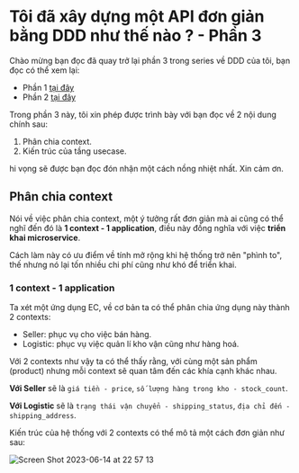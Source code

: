 # Tôi đã xây dựng một API đơn giản bằng DDD như thế nào ? - Phần 3

Chào mừng bạn đọc đã quay trở lại phần 3 trong series về DDD của tôi, bạn đọc có thể xem lại:

- Phần 1 [tại đây](link)
- Phần 2 [tại đây](link)

Trong phần 3 này, tôi xin phép được trình bày với bạn đọc về 2 nội dung chính sau:

1. Phân chia context.
2. Kiến trúc của tầng usecase.

hi vọng sẽ được bạn đọc đón nhận một cách nồng nhiệt nhất. Xin cảm ơn.

## Phân chia context

Nói về việc phân chia context, một ý tưởng rất đơn giản mà ai cũng có thể nghĩ đến đó là **1 context - 1 application**, điều này đồng nghĩa với việc **triển khai microservice**.

Cách làm này có ưu điểm về tính mở rộng khi hệ thống trở nên "phình to", thế nhưng nó lại tốn nhiều chi phí cũng như khó để triển khai.

### 1 context - 1 application

Ta xét một ứng dụng EC, về cơ bản ta có thể phân chia ứng dụng này thành 2 contexts:

- Seller: phục vụ cho việc bán hàng.
- Logistic: phục vụ việc quản lí kho vận cũng như hàng hoá.

Với 2 contexts như vậy ta có thể thấy rằng, với cùng một sản phẩm (product) nhưng mỗi context sẽ quan tâm đến các khía cạnh khác nhau.

**Với Seller** sẽ là `giá tiền - price`, `số lượng hàng trong kho - stock_count`.

**Với Logistic** sẽ là `trạng thái vận chuyển - shipping_status`, `địa chỉ đến - shipping_address`.

Kiến trúc của hệ thống với 2 contexts có thể mô tả một cách đơn giản như sau:

![Screen Shot 2023-06-14 at 22 57 13](https://github.com/tuananhhedspibk/NewAnigram-BE-DDD-Public/assets/15076665/421a2dd7-0945-4326-8035-3da55f70b020)
